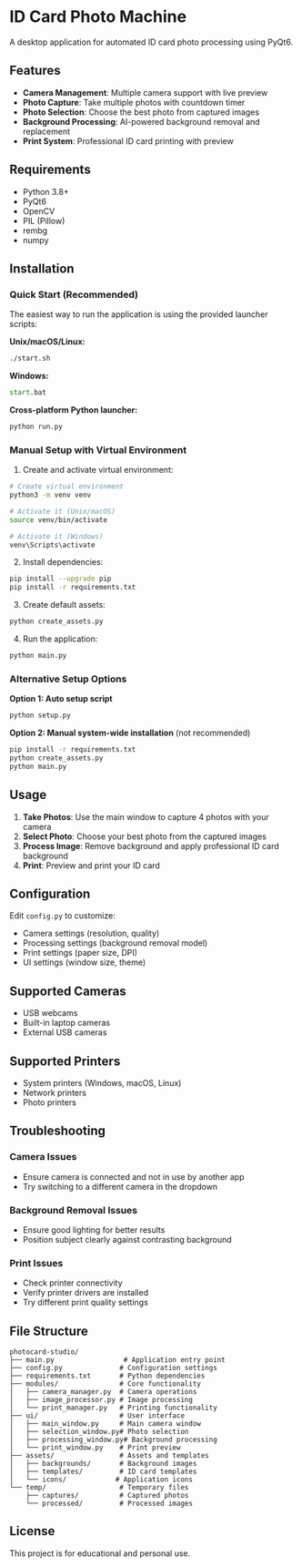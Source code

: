 # ID Card Photo Machine

A desktop application for automated ID card photo processing using PyQt6.

## Features

- **Camera Management**: Multiple camera support with live preview
- **Photo Capture**: Take multiple photos with countdown timer
- **Photo Selection**: Choose the best photo from captured images
- **Background Processing**: AI-powered background removal and replacement
- **Print System**: Professional ID card printing with preview

## Requirements

- Python 3.8+
- PyQt6
- OpenCV
- PIL (Pillow)
- rembg
- numpy

## Installation

### Quick Start (Recommended)
The easiest way to run the application is using the provided launcher scripts:

**Unix/macOS/Linux:**
```bash
./start.sh
```

**Windows:**
```cmd
start.bat
```

**Cross-platform Python launcher:**
```bash
python run.py
```

### Manual Setup with Virtual Environment

1. Create and activate virtual environment:
```bash
# Create virtual environment
python3 -m venv venv

# Activate it (Unix/macOS)
source venv/bin/activate

# Activate it (Windows)
venv\Scripts\activate
```

2. Install dependencies:
```bash
pip install --upgrade pip
pip install -r requirements.txt
```

3. Create default assets:
```bash
python create_assets.py
```

4. Run the application:
```bash
python main.py
```

### Alternative Setup Options

**Option 1: Auto setup script**
```bash
python setup.py
```

**Option 2: Manual system-wide installation** (not recommended)
```bash
pip install -r requirements.txt
python create_assets.py
python main.py
```

## Usage

1. **Take Photos**: Use the main window to capture 4 photos with your camera
2. **Select Photo**: Choose your best photo from the captured images
3. **Process Image**: Remove background and apply professional ID card background
4. **Print**: Preview and print your ID card

## Configuration

Edit `config.py` to customize:
- Camera settings (resolution, quality)
- Processing settings (background removal model)
- Print settings (paper size, DPI)
- UI settings (window size, theme)

## Supported Cameras

- USB webcams
- Built-in laptop cameras
- External USB cameras

## Supported Printers

- System printers (Windows, macOS, Linux)
- Network printers
- Photo printers

## Troubleshooting

### Camera Issues
- Ensure camera is connected and not in use by another app
- Try switching to a different camera in the dropdown

### Background Removal Issues
- Ensure good lighting for better results
- Position subject clearly against contrasting background

### Print Issues
- Check printer connectivity
- Verify printer drivers are installed
- Try different print quality settings

## File Structure

```
photocard-studio/
├── main.py                 # Application entry point
├── config.py              # Configuration settings
├── requirements.txt       # Python dependencies
├── modules/               # Core functionality
│   ├── camera_manager.py  # Camera operations
│   ├── image_processor.py # Image processing
│   └── print_manager.py   # Printing functionality
├── ui/                    # User interface
│   ├── main_window.py     # Main camera window
│   ├── selection_window.py# Photo selection
│   ├── processing_window.py# Background processing
│   └── print_window.py    # Print preview
├── assets/                # Assets and templates
│   ├── backgrounds/       # Background images
│   ├── templates/         # ID card templates
│   └── icons/            # Application icons
└── temp/                  # Temporary files
    ├── captures/          # Captured photos
    └── processed/         # Processed images
```

## License

This project is for educational and personal use.

